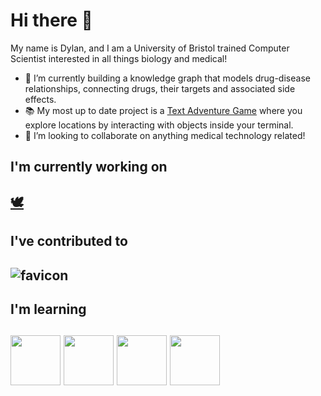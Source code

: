 # Hi there 👋

My name is Dylan, and I am a University of Bristol trained Computer Scientist interested in all things biology and medical!

- 🔭 I’m currently building a knowledge graph that models drug-disease relationships, connecting drugs, their targets and associated side effects.
- 📚 My most up to date project is a [Text Adventure Game](https://github.com/dxlxnhxxe/Java---SimpleTextAdventureGame) where you explore locations by interacting with objects inside your terminal.
- 👯 I’m looking to collaborate on anything medical technology related!

## I'm currently working on
## [🕊️](https://github.com/EpitechMscProPromo2027/T-DEV-700-project-PAR_3) 

## I've contributed to
## ![favicon](https://raw.githubusercontent.com/UoB-COMSM0166/2025-group-28/main/docs/assets/favicon.png)

## I'm learning 
## <img src="https://github.githubassets.com/images/icons/emoji/unicode/1f1ea-1f1f8.png?v8" width="80" /> <img src="https://github.githubassets.com/images/icons/emoji/unicode/1f1e8-1f1f3.png?v8" width="80" /> <img src="https://github.githubassets.com/images/icons/emoji/unicode/1f1e9-1f1ea.png?v8" width="80" /> <img src="https://github.githubassets.com/images/icons/emoji/unicode/1f1f8-1f1ea.png?v8" width="80" />
